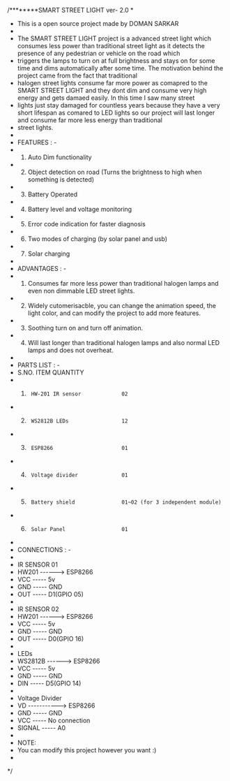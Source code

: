 /********SMART STREET LIGHT ver- 2.0
 * 
 * This is a open source project made by DOMAN SARKAR 
 * 
 * The SMART STREET LIGHT project is a advanced street light which consumes less power than traditional street light as it detects the presence of any pedestrian or vehicle on the road which 
 * triggers the lamps to turn on at full brightness and stays on for some time and dims automatically after some time. The motivation behind the project came from the fact that traditional 
 * halogen street lights consume far more power as comapred to the SMART STREET LIGHT and they dont dim and consume very high energy and gets damaed easily. In this time I saw many street 
 * lights just stay damaged for countless years because they have a very short lifespan as comared to LED lights so our project will last longer and consume far more less energy than traditional 
 * street lights.
 * 
 *    FEATURES : -
 *  1. Auto Dim functionality
 *  2. Object detection on road (Turns the brightness to high when something is detected)
 *  3. Battery Operated
 *  4. Battery level and voltage monitoring
 *  5. Error code indication for faster diagnosis
 *  6. Two modes of charging (by solar panel and usb)
 *  7. Solar charging
 * 
 *    ADVANTAGES : -
 * 1. Consumes far more less power than traditional halogen lamps and even non dimmable LED street lights.
 * 2. Widely cutomerisacble, you can change the animation speed, the light color, and can modify the project to add more features.
 * 3. Soothing turn on and turn off animation.
 * 4. Will last longer than traditional halogen lamps and also normal LED lamps and does not overheat.
 * 
 *    PARTS LIST : -
 * S.NO.        ITEM                  QUANTITY
 *  1.      HW-201 IR sensor             02
 *  2.      WS2812B LEDs                 12
 *  3.      ESP8266                      01
 *  4.      Voltage divider              01
 *  5.      Battery shield               01~02 (for 3 independent module)
 *  6.      Solar Panel                  01
 *  
 *    CONNECTIONS : -
 *    
 *    IR SENSOR 01
 * HW201 ------> ESP8266
 * VCC    -----     5v
 * GND    -----     GND
 * OUT    -----     D1(GPIO 05)
 * 
 *    IR SENSOR 02
 * HW201 ------> ESP8266
 * VCC    -----     5v
 * GND    -----     GND
 * OUT    -----     D0(GPIO 16)
 * 
 *    LEDs
 * WS2812B ------> ESP8266
 * VCC      -----   5v
 * GND      -----   GND
 * DIN      -----   D5(GPIO 14)
 * 
 *    Voltage Divider
 * VD -----------> ESP8266
 * GND      ----- GND
 * VCC      ----- No connection
 * SIGNAL   ----- A0
 * 
 * NOTE:
 * You can modify this project however you want :)
 * 
 */
